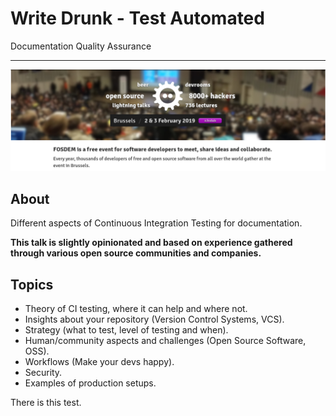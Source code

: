 # Write Drunk - Test Automated

Documentation Quality Assurance

---

![FOSDEM 2019](images/fosdem-demo.png)

## About

Different aspects of Continuous Integration Testing for documentation.

**This talk is slightly opinionated and based on experience gathered through various open source communities and companies.**

## Topics

- Theory of CI testing, where it can help and where not.
- Insights about your repository (Version Control Systems, VCS).
- Strategy (what to test, level of testing and when).
- Human/community aspects and challenges (Open Source Software, OSS).
- Workflows (Make your devs happy).
- Security.
- Examples of production setups.

There is this test.
